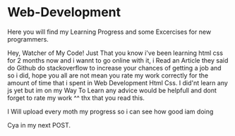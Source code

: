 # Web-Development
Here you will find my Learning Progress and some Excercises for new programmers.


Hey, Watcher of My Code!
Just That you know i've been learning html css for 2 months now and i wannt to go online with it, i Read an Article they said do Github do stackoverflow to increase
your chances of getting a job and so i did, hope you all are not mean you rate my work correctly for the amount of time that i spent in Web Development Html Css.
I did'nt learn any js yet but im on my Way To Learn any advice would be helpfull and dont forget to rate my work ^^ thx that you read this.

I Will upload every moth my progress so i can see how good iam doing

Cya in my next POST.

